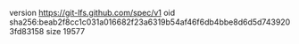 version https://git-lfs.github.com/spec/v1
oid sha256:beab2f8cc1c031a016682f23a6319b54af46f6db4bbe8d6d5d7439203fd83158
size 19577
